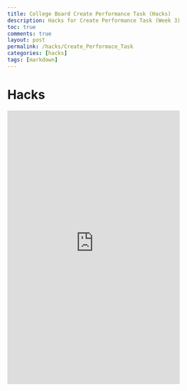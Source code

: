 ```yaml
---
title: College Board Create Performance Task (Hacks)
description: Hacks for Create Performance Task (Week 3) 
toc: true
comments: true
layout: post
permalink: /hacks/Create_Performace_Task
categories: [hacks]
tags: [markdown]
---
```


# Hacks

<iframe width="392" height="620" style="border: 0px;" src="https://studio.code.org/projects/applab/h3hA8Qkx_rMF5kAi65xjePKOq6U5V-0_m-8bFrAyG9w/embed"></iframe>